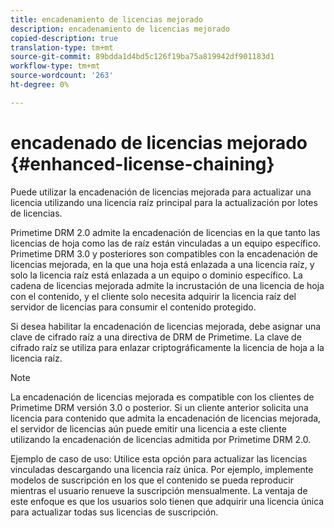 ```yaml
---
title: encadenamiento de licencias mejorado
description: encadenamiento de licencias mejorado
copied-description: true
translation-type: tm+mt
source-git-commit: 89bdda1d4bd5c126f19ba75a819942df901183d1
workflow-type: tm+mt
source-wordcount: '263'
ht-degree: 0%

---
```



# encadenado de licencias mejorado {#enhanced-license-chaining}

Puede utilizar la encadenación de licencias mejorada para actualizar una licencia utilizando una licencia raíz principal para la actualización por lotes de licencias.

Primetime DRM 2.0 admite la encadenación de licencias en la que tanto las licencias de hoja como las de raíz están vinculadas a un equipo específico. Primetime DRM 3.0 y posteriores son compatibles con la encadenación de licencias mejorada, en la que una hoja está enlazada a una licencia raíz, y solo la licencia raíz está enlazada a un equipo o dominio específico. La cadena de licencias mejorada admite la incrustación de una licencia de hoja con el contenido, y el cliente solo necesita adquirir la licencia raíz del servidor de licencias para consumir el contenido protegido.

Si desea habilitar la encadenación de licencias mejorada, debe asignar una clave de cifrado raíz a una directiva de DRM de Primetime. La clave de cifrado raíz se utiliza para enlazar criptográficamente la licencia de hoja a la licencia raíz.

>[!NOTE]
>
>La encadenación de licencias mejorada es compatible con los clientes de Primetime DRM versión 3.0 o posterior. Si un cliente anterior solicita una licencia para contenido que admita la encadenación de licencias mejorada, el servidor de licencias aún puede emitir una licencia a este cliente utilizando la encadenación de licencias admitida por Primetime DRM 2.0.

Ejemplo de caso de uso: Utilice esta opción para actualizar las licencias vinculadas descargando una licencia raíz única. Por ejemplo, implemente modelos de suscripción en los que el contenido se pueda reproducir mientras el usuario renueve la suscripción mensualmente. La ventaja de este enfoque es que los usuarios solo tienen que adquirir una licencia única para actualizar todas sus licencias de suscripción.
